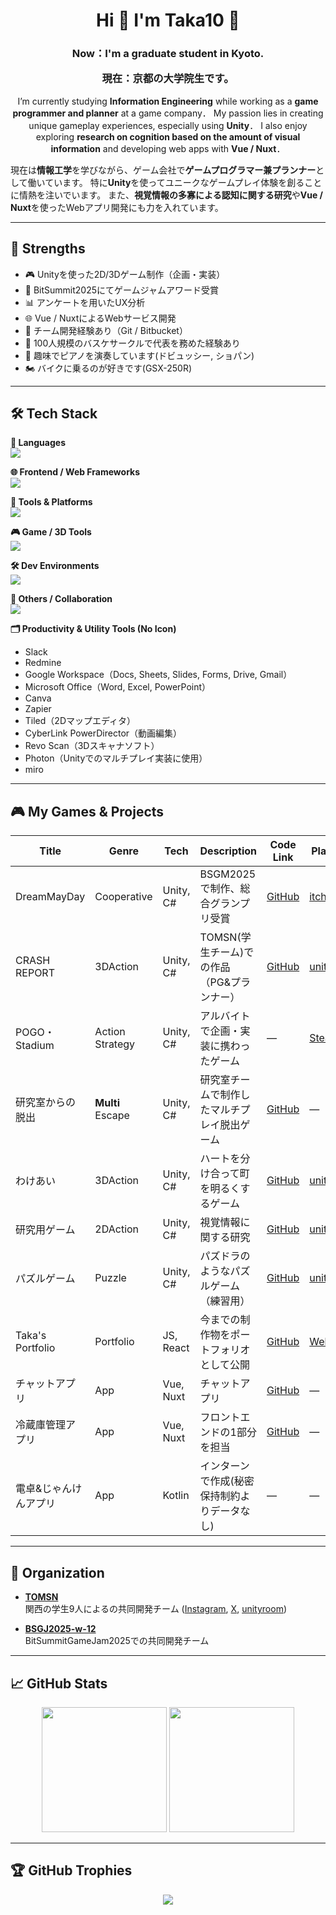 <h1 align="center">
  Hi 👋 I'm Taka10 🏀
</h1>

<h3 align="center">
  Now：I'm a graduate student in Kyoto.
  
  現在：京都の大学院生です。
</h3>

<p align="center">
  I’m currently studying <strong>Information Engineering</strong> while working as a <strong>game programmer and planner</strong> at a game company．  
  My passion lies in creating unique gameplay experiences, especially using <strong>Unity</strong>．  
  I also enjoy exploring <strong>research on cognition based on the amount of visual information</strong> and developing web apps with <strong>Vue / Nuxt</strong>．

  現在は<strong>情報工学</strong>を学びながら、ゲーム会社で<strong>ゲームプログラマー兼プランナー</strong>として働いています。
  特に<strong>Unity</strong>を使ってユニークなゲームプレイ体験を創ることに情熱を注いでいます。
  また、<strong>視覚情報の多寡による認知に関する研究</strong>や<strong>Vue / Nuxt</strong>を使ったWebアプリ開発にも力を入れています。
</p>

---

## 🎯 Strengths

- 🎮 Unityを使った2D/3Dゲーム制作（企画・実装）
- 👾 BitSummit2025にてゲームジャムアワード受賞
- 📊 アンケートを用いたUX分析
- 🌐 Vue / NuxtによるWebサービス開発
- 🤝 チーム開発経験あり（Git / Bitbucket）
- 🏀 100人規模のバスケサークルで代表を務めた経験あり
- 🎹 趣味でピアノを演奏しています(ドビュッシー, ショパン)
- 🏍️ バイクに乗るのが好きです(GSX-250R)

---

## 🛠 Tech Stack

**📌 Languages**  
![](https://skillicons.dev/icons?i=c,cs,py,js,ts,java,kotlin,r,latex)

**🌐 Frontend / Web Frameworks**  
![](https://skillicons.dev/icons?i=html,css,vue,nuxt,vuetify,react,tailwind)

**🔧 Tools & Platforms**  
![](https://skillicons.dev/icons?i=nodejs,npm,firebase,git,github,bitbucket)

**🎮 Game / 3D Tools**  
![](https://skillicons.dev/icons?i=unity,blender)

**🛠️ Dev Environments**  
![](https://skillicons.dev/icons?i=vscode,eclipse,linux)

**🧠 Others / Collaboration**  
![](https://skillicons.dev/icons?i=notion,discord)

**🗂️ Productivity & Utility Tools (No Icon)**  
- Slack
- Redmine 
- Google Workspace（Docs, Sheets, Slides, Forms, Drive, Gmail）  
- Microsoft Office（Word, Excel, PowerPoint）
- Canva
- Zapier  
- Tiled（2Dマップエディタ）  
- CyberLink PowerDirector（動画編集）  
- Revo Scan（3Dスキャナソフト）  
- Photon（Unityでのマルチプレイ実装に使用）
- miro

---

## 🎮 My Games & Projects

| Title | Genre | Tech | Description | Code Link | Play Link |
|-------|-------|------|-------------|------|------|
| DreamMayDay | Cooperative | Unity, C# | BSGM2025で制作、総合グランプリ受賞|	[GitHub](https://github.com/BSGJ2025-w-12/DreamMayday_Scripts) | [itch.io](https://bitsummit-gamejam.itch.io/dreammayday) |
| CRASH REPORT | 3DAction | Unity, C# | TOMSN(学生チーム)での作品（PG&プランナー） |	[GitHub](https://github.com/TOMSNtomsn/CRASH-REPORT) | [unityroom](https://unityroom.com/games/crash_report) |
| POGO・Stadium | Action Strategy | Unity, C# | アルバイトで企画・実装に携わったゲーム | — | [Steam](https://store.steampowered.com/app/3672410/POGO_Stadium) |
| 研究室からの脱出 | **Multi** Escape | Unity, C# | 研究室チームで制作したマルチプレイ脱出ゲーム |	[GitHub](https://github.com/taka100822/LabEscapeGame) | — |
| わけあい | 3DAction | Unity, C# | ハートを分け合って町を明るくするゲーム | [GitHub](https://github.com/taka100822/Unity1WeekGameJam_1st) | [unityroom](https://unityroom.com/games/wakeai) |
| 研究用ゲーム | 2DAction | Unity, C# | 視覚情報に関する研究 | [GitHub](https://github.com/taka100822/Graduation-Study) | [unityroom](https://unityroom.com/games/2d_actiongame) |
| パズルゲーム | Puzzle | Unity, C# | パズドラのようなパズルゲーム（練習用） | 	[GitHub](https://github.com/taka100822/puzzle-game) | [unityroom](https://unityroom.com/games/puzzlegame_practice) |
| Taka's Portfolio | Portfolio | JS, React | 今までの制作物をポートフォリオとして公開 |	[GitHub](https://github.com/taka100822/Portfolio-Site) | [Web](https://taka100822.github.io/Portfolio-Site/) |
| チャットアプリ | App | Vue, Nuxt | チャットアプリ | [GitHub](https://github.com/taka100822/chat-app) | 	— |
| 冷蔵庫管理アプリ | App | Vue, Nuxt | フロントエンドの1部分を担当 | [GitHub](https://github.com/KIT-HI-ProgrammingContestGroupC/fridge-manager) | 	— |
| 電卓&じゃんけんアプリ | App | Kotlin | インターンで作成(秘密保持制約よりデータなし) | — |	— |

---

## 🏢 Organization

- **[TOMSN](https://github.com/TOMSNtomsn)**  
  関西の学生9人によるの共同開発チーム
  ([Instagram](https://www.instagram.com/tomsn_works?igsh=MTlodm5pZHpwY3B1&utm_source=qr), [X](https://x.com/tomsn_works?s=21&t=quSap16NeGI_YNEzJMawBg), [unityroom](https://unityroom.com/users/tomsn))

- **[BSGJ2025-w-12](https://github.com/BSGJ2025-w-12)**  
  BitSummitGameJam2025での共同開発チーム

---

## 📈 GitHub Stats

<p align="center">
  <img src="https://github-readme-stats.vercel.app/api/top-langs/?username=taka100822&theme=chartreuse-dark&exclude_repo=github-readme-stats,anuraghazra.github.io" height="200"/>
  <img src="https://github-readme-stats.vercel.app/api?username=taka100822&show_icons=true&locale=en&theme=chartreuse-dark" height="200"/>
</p>

---

## 🏆 GitHub Trophies

<p align="center">
  <img src="https://github-profile-trophy.vercel.app/?username=taka100822&theme=juicyfresh&no-bg=true" />
</p>
